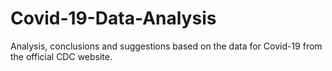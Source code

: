 # Covid-19-Data-Analysis
Analysis, conclusions and suggestions based on the data for Covid-19 from the official CDC website.
